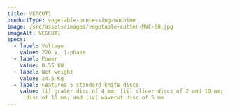 ```yaml
---
title: VEGCUT1
productType: vegetable-processing-machine
image: /src/assets/images/vegetable-cutter-MVC-60.jpg
imageAlt: VEGCUT1
specs:
  - label: Voltage
    value: 220 V, 1-phase
  - label: Power
    value: 0.55 kW
  - label: Net weight
    value: 24.5 Kg
  - label: Features 5 standard knife discs
    value: (i) grater disc of 4 mm; (ii) slicer discs of 2 and 10 mm; (iii) dicing
      disc of 10 mm; and (iv) wavecut disc of 5 mm
---
```

